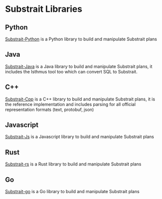 # Substrait Libraries

## Python

[Substrait-Python](https://github.com/substrait-io/substrait-python) is a Python library to build and manipulate Substrait plans

## Java

[Substrait-Java](https://github.com/substrait-io/substrait-java) is a Java library to build and manipulate Substrait plans,
it includes the Isthmus tool too which can convert SQL to Substrait.

## C++

[Substrait-Cpp](https://github.com/substrait-io/substrait-cpp) is a C++ library to build and manipulate Substrait plans,
it is the reference implementation and includes parsing for all official representation formats (text, protobuf, json)

## Javascript

[Substrait-Js](https://github.com/substrait-io/substrait-js) is a Javascript library to build and manipulate Substrait plans

## Rust

[Substrait-rs](https://github.com/substrait-io/substrait-rs) is a Rust library to build and manipulate Substrait plans

## Go

[Substrait-go](https://github.com/substrait-io/substrait-go) is a Go library to build and manipulate Substrait plans
